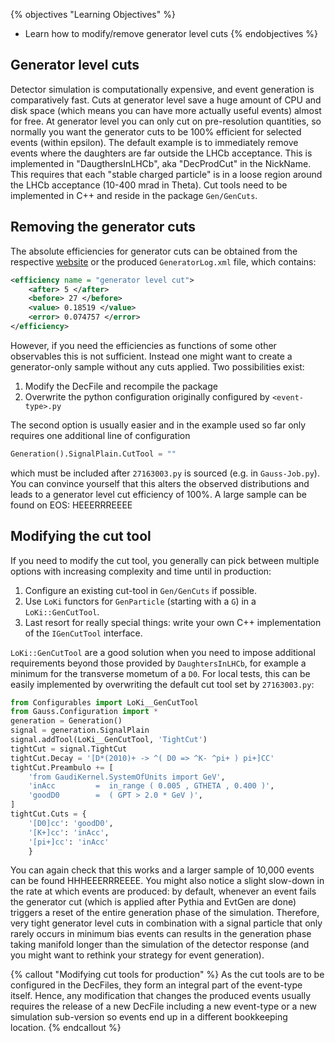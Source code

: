 {% objectives "Learning Objectives" %}
* Learn how to modify/remove generator level cuts
{% endobjectives %} 

## Generator level cuts

Detector simulation is computationally expensive, and event generation is comparatively fast. Cuts at generator level save a huge amount of CPU and disk space (which means you can have more actually useful events) almost for free. At generator level you can only cut on pre-resolution quantities, so normally you want the generator cuts to be 100% efficient for selected events (within epsilon). The default example is to immediately remove events where the daughters are far outside the LHCb acceptance.
This is implemented in "DaugthersInLHCb", aka "DecProdCut" in the NickName. This requires that each "stable charged particle" is in a loose region around the LHCb acceptance (10-400 mrad in Theta).
Cut tools need to be implemented in C++ and reside in the package `Gen/GenCuts`.

## Removing the generator cuts

The absolute efficiencies for generator cuts can be obtained from the respective [website](http://lhcbdoc.web.cern.ch/lhcbdoc/STATISTICS/SIM09STAT/index.shtml) or the produced `GeneratorLog.xml` file, which contains:
```xml
<efficiency name = "generator level cut">
    <after> 5 </after>
    <before> 27 </before>
    <value> 0.18519 </value>
    <error> 0.074757 </error>
</efficiency>
```
However, if you need the efficiencies as functions of some other observables this is not sufficient. Instead one might want to create a generator-only sample without any cuts applied. Two possibilities exist:

1. Modify the DecFile and recompile the package
2. Overwrite the python configuration originally configured by `<event-type>.py`

The second option is usually easier and in the example used so far only requires one additional line of configuration
```python
Generation().SignalPlain.CutTool = ""
```
which must be included after `27163003.py` is sourced (e.g. in `Gauss-Job.py`). You can convince yourself that this alters the observed
distributions and leads to a generator level cut efficiency of 100%. A large sample can be found on EOS: HEEERRREEEE


## Modifying the cut tool
If you need to modify the cut tool, you generally can pick between multiple options with increasing complexity and time until in production:

1. Configure an existing cut-tool in `Gen/GenCuts` if possible.
2. Use `LoKi` functors for `GenParticle` (starting with a `G`) in a `LoKi::GenCutTool`.
3. Last resort for really special things: write your own C++ implementation of the `IGenCutTool` interface.

`LoKi::GenCutTool` are a good solution when you need to impose additional requirements beyond those provided by `DaughtersInLHCb`, for example a minimum for the transverse mometum of a `D0`.
For local tests, this can be easily implemented by overwriting the default cut tool set by `27163003.py`:
```python
from Configurables import LoKi__GenCutTool
from Gauss.Configuration import *
generation = Generation()
signal = generation.SignalPlain
signal.addTool(LoKi__GenCutTool, 'TightCut')
tightCut = signal.TightCut
tightCut.Decay = '[D*(2010)+ -> ^( D0 => ^K- ^pi+ ) pi+]CC'
tightCut.Preambulo += [
    'from GaudiKernel.SystemOfUnits import GeV',
    'inAcc         =  in_range ( 0.005 , GTHETA , 0.400 )',
    'goodD0        =  ( GPT > 2.0 * GeV )',
]
tightCut.Cuts = {
    '[D0]cc': 'goodD0',
    '[K+]cc': 'inAcc',
    '[pi+]cc': 'inAcc'
    }
```
You can again check that this works and a larger sample of 10,000 events can be found HHHEEERRREEEE.
You might also notice a slight slow-down in the rate at which events are produced: by default, whenever
an event fails the generator cut (which is applied after Pythia and EvtGen are done) triggers a reset of
the entire generation phase of the simulation. Therefore, very tight generator level cuts in combination
with a signal particle that only rarely occurs in minimum bias events can results in the generation phase
taking manifold longer than the simulation of the detector response (and you might want to rethink your
strategy for event generation).

{% callout "Modifying cut tools for production" %}
As the cut tools are to be configured in the DecFiles, they form an integral part of the event-type itself.
Hence, any modification that changes the produced events usually requires the release of a new DecFile including a new event-type or a new simulation sub-version so events end up in a different bookkeeping location.
{% endcallout %} 
